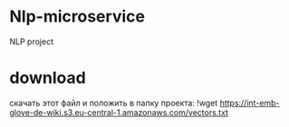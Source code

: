 # Nlp-microservice
NLP project

# download
скачать этот файл и положить в папку проекта: !wget https://int-emb-glove-de-wiki.s3.eu-central-1.amazonaws.com/vectors.txt
